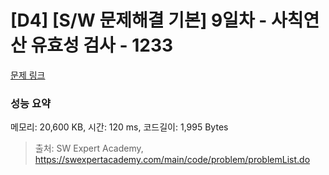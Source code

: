 # [D4] [S/W 문제해결 기본] 9일차 - 사칙연산 유효성 검사 - 1233 

[문제 링크](https://swexpertacademy.com/main/code/problem/problemDetail.do?contestProbId=AV141176AIwCFAYD) 

### 성능 요약

메모리: 20,600 KB, 시간: 120 ms, 코드길이: 1,995 Bytes



> 출처: SW Expert Academy, https://swexpertacademy.com/main/code/problem/problemList.do